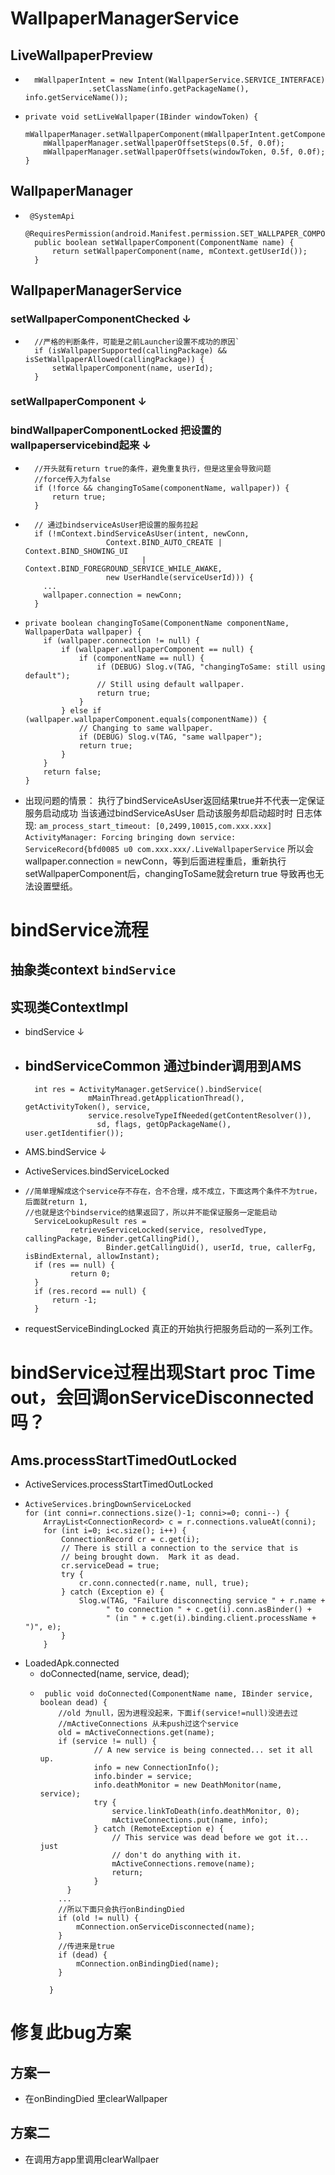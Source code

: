 # WallpaperManagerService

## LiveWallpaperPreview

-
  ```
    mWallpaperIntent = new Intent(WallpaperService.SERVICE_INTERFACE)
                .setClassName(info.getPackageName(), info.getServiceName());
  ```
-
    ```
    private void setLiveWallpaper(IBinder windowToken) {
        mWallpaperManager.setWallpaperComponent(mWallpaperIntent.getComponent());
        mWallpaperManager.setWallpaperOffsetSteps(0.5f, 0.0f);
        mWallpaperManager.setWallpaperOffsets(windowToken, 0.5f, 0.0f);
    }
    ```
## WallpaperManager
-
  ```
   @SystemApi
    @RequiresPermission(android.Manifest.permission.SET_WALLPAPER_COMPONENT)
    public boolean setWallpaperComponent(ComponentName name) {
        return setWallpaperComponent(name, mContext.getUserId());
    }
  ```

## WallpaperManagerService

### setWallpaperComponentChecked &darr;
  -
    ```
      //严格的判断条件，可能是之前Launcher设置不成功的原因`
      if (isWallpaperSupported(callingPackage) && isSetWallpaperAllowed(callingPackage)) {
          setWallpaperComponent(name, userId);
      }
    ```
### setWallpaperComponent &darr;

### bindWallpaperComponentLocked 把设置的wallpaperservicebind起来 &darr;

-
  ```
    //开头就有return true的条件，避免重复执行，但是这里会导致问题
    //force传入为false
    if (!force && changingToSame(componentName, wallpaper)) {
        return true;
    }
  ```
-
  ```
    // 通过bindserviceAsUser把设置的服务拉起
    if (!mContext.bindServiceAsUser(intent, newConn,
                    Context.BIND_AUTO_CREATE | Context.BIND_SHOWING_UI
                            | Context.BIND_FOREGROUND_SERVICE_WHILE_AWAKE,
                    new UserHandle(serviceUserId))) {
      ...
      wallpaper.connection = newConn;
    }
   ```
-
  ```
  private boolean changingToSame(ComponentName componentName, WallpaperData wallpaper) {
      if (wallpaper.connection != null) {
          if (wallpaper.wallpaperComponent == null) {
              if (componentName == null) {
                  if (DEBUG) Slog.v(TAG, "changingToSame: still using default");
                  // Still using default wallpaper.
                  return true;
              }
          } else if (wallpaper.wallpaperComponent.equals(componentName)) {
              // Changing to same wallpaper.
              if (DEBUG) Slog.v(TAG, "same wallpaper");
              return true;
          }
      }
      return false;
  }

  ```
- 出现问题的情景：
  执行了bindServiceAsUser返回结果true并不代表一定保证服务启动成功
  当该通过bindServiceAsUser 启动该服务却启动超时时
  日志体现:
  `am_process_start_timeout: [0,2499,10015,com.xxx.xxx]`
  `ActivityManager: Forcing bringing down service: ServiceRecord{bfd0085 u0 com.xxx.xxx/.LiveWallpaperService`
  所以会wallpaper.connection = newConn，等到后面进程重启，重新执行setWallpaperComponent后，changingToSame就会return true
  导致再也无法设置壁纸。


# bindService流程

## 抽象类context `bindService`
## 实现类ContextImpl
- bindService &darr;
- bindServiceCommon 通过binder调用到AMS
  -
    ```
      int res = ActivityManager.getService().bindService(
                  mMainThread.getApplicationThread(), getActivityToken(), service,
                  service.resolveTypeIfNeeded(getContentResolver()),
                    sd, flags, getOpPackageName(), user.getIdentifier());
    ```

- AMS.bindService &darr;
- ActiveServices.bindServiceLocked
-
  ```
  //简单理解成这个service存不存在，合不合理，成不成立，下面这两个条件不为true，后面就return 1,
  //也就是这个bindservice的结果返回了，所以并不能保证服务一定能启动
    ServiceLookupResult res =
            retrieveServiceLocked(service, resolvedType, callingPackage, Binder.getCallingPid(),
                    Binder.getCallingUid(), userId, true, callerFg, isBindExternal, allowInstant);
    if (res == null) {
            return 0;
    }
    if (res.record == null) {
        return -1;
    }
  ```
- requestServiceBindingLocked 真正的开始执行把服务启动的一系列工作。

# bindService过程出现Start proc Time out，会回调onServiceDisconnected吗？

## Ams.processStartTimedOutLocked
  - ActiveServices.processStartTimedOutLocked
  -
      ```
      ActiveServices.bringDownServiceLocked
      for (int conni=r.connections.size()-1; conni>=0; conni--) {
          ArrayList<ConnectionRecord> c = r.connections.valueAt(conni);
          for (int i=0; i<c.size(); i++) {
              ConnectionRecord cr = c.get(i);
              // There is still a connection to the service that is
              // being brought down.  Mark it as dead.
              cr.serviceDead = true;
              try {
                  cr.conn.connected(r.name, null, true);
              } catch (Exception e) {
                  Slog.w(TAG, "Failure disconnecting service " + r.name +
                        " to connection " + c.get(i).conn.asBinder() +
                        " (in " + c.get(i).binding.client.processName + ")", e);
              }
          }
      ```
  - LoadedApk.connected
    - doConnected(name, service, dead);
    -  
        ```
         public void doConnected(ComponentName name, IBinder service, boolean dead) {
            //old 为null，因为进程没起来，下面if(service!=null)没进去过
            //mActiveConnections 从未push过这个service
            old = mActiveConnections.get(name);
            if (service != null) {
                    // A new service is being connected... set it all up.
                    info = new ConnectionInfo();
                    info.binder = service;
                    info.deathMonitor = new DeathMonitor(name, service);
                    try {
                        service.linkToDeath(info.deathMonitor, 0);
                        mActiveConnections.put(name, info);
                    } catch (RemoteException e) {
                        // This service was dead before we got it...  just
                        // don't do anything with it.
                        mActiveConnections.remove(name);
                        return;
                    }
              }
            ...
            //所以下面只会执行onBindingDied
            if (old != null) {
                mConnection.onServiceDisconnected(name);
            }
            //传进来是true
            if (dead) {
                mConnection.onBindingDied(name);
            }

          }
        ```


# 修复此bug方案
## 方案一
  - 在onBindingDied 里clearWallpaper
## 方案二
  - 在调用方app里调用clearWallpaer
